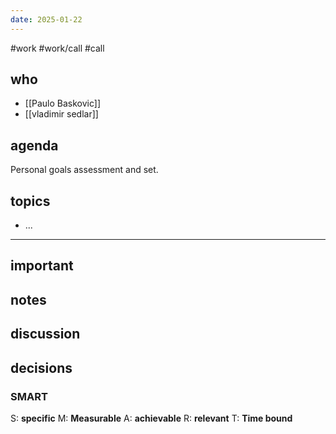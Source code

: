 ```yaml
---
date: 2025-01-22
---
```

#work #work/call #call
## who
- [[Paulo Baskovic]]
- [[vladimir sedlar]]

## agenda

Personal goals assessment and set.
## topics
- ...

---
## important

## notes

## discussion

## decisions

### SMART
S: **specific**
M: **Measurable**
A: **achievable**
R: **relevant**
T: **Time bound**




